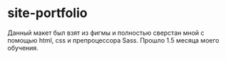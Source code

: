 # site-portfolio

Данный макет был взят из фигмы и полностью сверстан мной с помощью html, css и препроцессора Sass. Прошло 1.5 месяца моего обучения.
